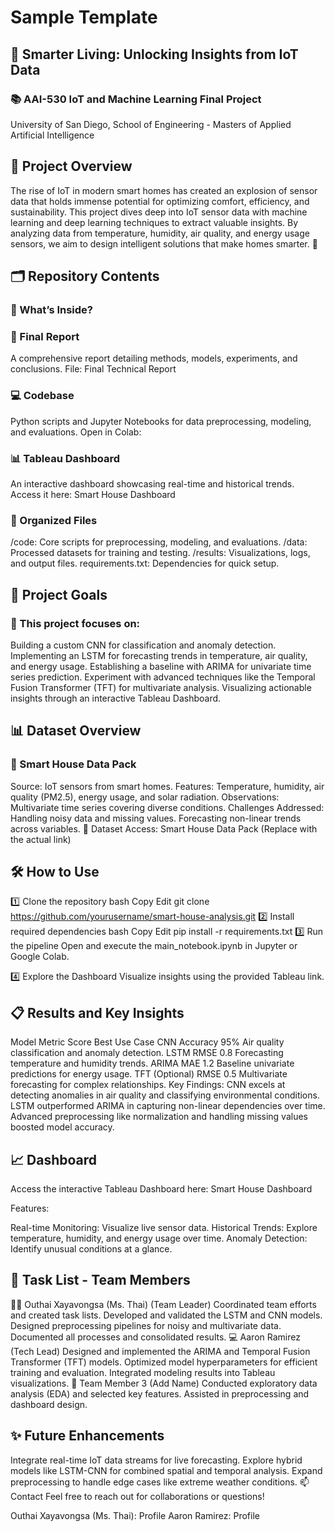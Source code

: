# Sample Template
## 🏡 Smarter Living: Unlocking Insights from IoT Data
### 📚 AAI-530 IoT and Machine Learning Final Project
University of San Diego, School of Engineering - Masters of Applied Artificial Intelligence

## 🚀 Project Overview
The rise of IoT in modern smart homes has created an explosion of sensor data that holds immense potential for optimizing comfort, efficiency, and sustainability.
This project dives deep into IoT sensor data with machine learning and deep learning techniques to extract valuable insights.
By analyzing data from temperature, humidity, air quality, and energy usage sensors, we aim to design intelligent solutions that make homes smarter. 🌟

## 🗂 Repository Contents
### 📁 What’s Inside?
### 📄 Final Report

A comprehensive report detailing methods, models, experiments, and conclusions.
File: Final Technical Report
### 💻 Codebase

Python scripts and Jupyter Notebooks for data preprocessing, modeling, and evaluations.
Open in Colab:

### 📊 Tableau Dashboard

An interactive dashboard showcasing real-time and historical trends.
Access it here: Smart House Dashboard
### 📂 Organized Files

/code: Core scripts for preprocessing, modeling, and evaluations.
/data: Processed datasets for training and testing.
/results: Visualizations, logs, and output files.
requirements.txt: Dependencies for quick setup.
## 🎯 Project Goals
### 🌟 This project focuses on:

Building a custom CNN for classification and anomaly detection.
Implementing an LSTM for forecasting trends in temperature, air quality, and energy usage.
Establishing a baseline with ARIMA for univariate time series prediction.
Experiment with advanced techniques like the Temporal Fusion Transformer (TFT) for multivariate analysis.
Visualizing actionable insights through an interactive Tableau Dashboard.
## 📊 Dataset Overview
### 📂 Smart House Data Pack
Source: IoT sensors from smart homes.
Features:
Temperature, humidity, air quality (PM2.5), energy usage, and solar radiation.
Observations: Multivariate time series covering diverse conditions.
Challenges Addressed:
Handling noisy data and missing values.
Forecasting non-linear trends across variables.
🔗 Dataset Access: Smart House Data Pack (Replace with the actual link)

## 🛠️ How to Use
1️⃣ Clone the repository
bash
Copy
Edit
git clone https://github.com/yourusername/smart-house-analysis.git
2️⃣ Install required dependencies
bash
Copy
Edit
pip install -r requirements.txt
3️⃣ Run the pipeline
Open and execute the main_notebook.ipynb in Jupyter or Google Colab.

4️⃣ Explore the Dashboard
Visualize insights using the provided Tableau link.

## 📋 Results and Key Insights
Model	Metric	Score	Best Use Case
CNN	Accuracy	95%	Air quality classification and anomaly detection.
LSTM	RMSE	0.8	Forecasting temperature and humidity trends.
ARIMA	MAE	1.2	Baseline univariate predictions for energy usage.
TFT (Optional)	RMSE	0.5	Multivariate forecasting for complex relationships.
Key Findings:
CNN excels at detecting anomalies in air quality and classifying environmental conditions.
LSTM outperformed ARIMA in capturing non-linear dependencies over time.
Advanced preprocessing like normalization and handling missing values boosted model accuracy.
## 📈 Dashboard
Access the interactive Tableau Dashboard here:
Smart House Dashboard

Features:

Real-time Monitoring: Visualize live sensor data.
Historical Trends: Explore temperature, humidity, and energy usage over time.
Anomaly Detection: Identify unusual conditions at a glance.
## 📅 Task List - Team Members
🧑‍💼 Outhai Xayavongsa (Ms. Thai) (Team Leader)
Coordinated team efforts and created task lists.
Developed and validated the LSTM and CNN models.
Designed preprocessing pipelines for noisy and multivariate data.
Documented all processes and consolidated results.
💻 Aaron Ramirez (Tech Lead)
Designed and implemented the ARIMA and Temporal Fusion Transformer (TFT) models.
Optimized model hyperparameters for efficient training and evaluation.
Integrated modeling results into Tableau visualizations.
🔧 Team Member 3 (Add Name)
Conducted exploratory data analysis (EDA) and selected key features.
Assisted in preprocessing and dashboard design.
## ✨ Future Enhancements
Integrate real-time IoT data streams for live forecasting.
Explore hybrid models like LSTM-CNN for combined spatial and temporal analysis.
Expand preprocessing to handle edge cases like extreme weather conditions.
📫 Contact
Feel free to reach out for collaborations or questions!

Outhai Xayavongsa (Ms. Thai): Profile
Aaron Ramirez: Profile
